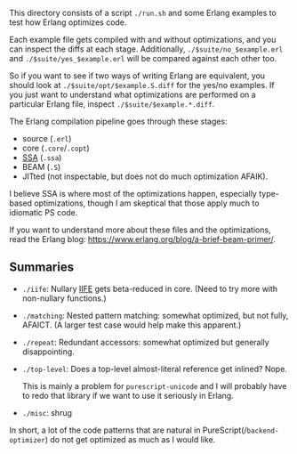 This directory consists of a script `./run.sh` and some Erlang examples to test how Erlang optimizes code.

Each example file gets compiled with and without optimizations, and you can inspect the diffs at each stage.
Additionally, `./$suite/no_$example.erl` and `./$suite/yes_$example.erl` will be compared against each other too.

So if you want to see if two ways of writing Erlang are equivalent, you should look at `./$suite/opt/$example.S.diff` for the yes/no examples.
If you just want to understand what optimizations are performed on a particular Erlang file, inspect `./$suite/$example.*.diff`.

The Erlang compilation pipeline goes through these stages:

- source (`.erl`)
- core (`.core`/`.copt`)
- [SSA](https://en.wikipedia.org/wiki/Static_single-assignment_form) (`.ssa`)
- BEAM (`.S`)
- JITted (not inspectable, but does not do much optimization AFAIK).

I believe SSA is where most of the optimizations happen, especially type-based optimizations, though I am skeptical that those apply much to idiomatic PS code.

If you want to understand more about these files and the optimizations, read the Erlang blog: https://www.erlang.org/blog/a-brief-beam-primer/.

## Summaries

- `./iife`: Nullary [IIFE](https://en.wikipedia.org/wiki/Immediately_invoked_function_expression) gets beta-reduced in core.
  (Need to try more with non-nullary functions.)
- `./matching`: Nested pattern matching: somewhat optimized, but not fully, AFAICT.
  (A larger test case would help make this apparent.)
- `./repeat`: Redundant accessors: somewhat optimized but generally disappointing.
- `./top-level`: Does a top-level almost-literal reference get inlined? Nope.

  This is mainly a problem for `purescript-unicode` and I will probably have to redo that library if we want to use it seriously in Erlang.
- `./misc`: shrug

In short, a lot of the code patterns that are natural in PureScript(/`backend-optimizer`) do not get optimized as much as I would like.

